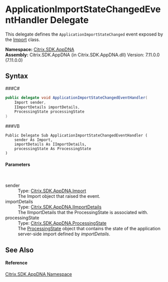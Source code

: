 # ApplicationImportStateChangedEventHandler Delegate
 

This delegate defines the `ApplicationImportStateChanged` event exposed by the <a href="T_Citrix_SDK_AppDNA_Import">Import</a> class.

**Namespace:**&nbsp;<a href="N_Citrix_SDK_AppDNA">Citrix.SDK.AppDNA</a><br />**Assembly:**&nbsp;Citrix.SDK.AppDNA (in Citrix.SDK.AppDNA.dll) Version: 7.11.0.0 (7.11.0.0)

## Syntax

###C#
```csharp
public delegate void ApplicationImportStateChangedEventHandler(
	Import sender,
	IImportDetails importDetails,
	ProcessingState processingState
)
```

###VB
```vbnet
Public Delegate Sub ApplicationImportStateChangedEventHandler ( 
	sender As Import,
	importDetails As IImportDetails,
	processingState As ProcessingState
)
```


#### Parameters
&nbsp;<dl><dt>sender</dt><dd>Type: <a href="T_Citrix_SDK_AppDNA_Import">Citrix.SDK.AppDNA.Import</a><br />The Import object that raised the event.</dd><dt>importDetails</dt><dd>Type: <a href="T_Citrix_SDK_AppDNA_IImportDetails">Citrix.SDK.AppDNA.IImportDetails</a><br />The IImportDetails that the ProcessingState is associated with.</dd><dt>processingState</dt><dd>Type: <a href="T_Citrix_SDK_AppDNA_ProcessingState">Citrix.SDK.AppDNA.ProcessingState</a><br />The <a href="T_Citrix_SDK_AppDNA_ProcessingState">ProcessingState</a> object that contains the state of the application server-side import defined by *importDetails*.</dd></dl>

## See Also


#### Reference
<a href="N_Citrix_SDK_AppDNA">Citrix.SDK.AppDNA Namespace</a><br />